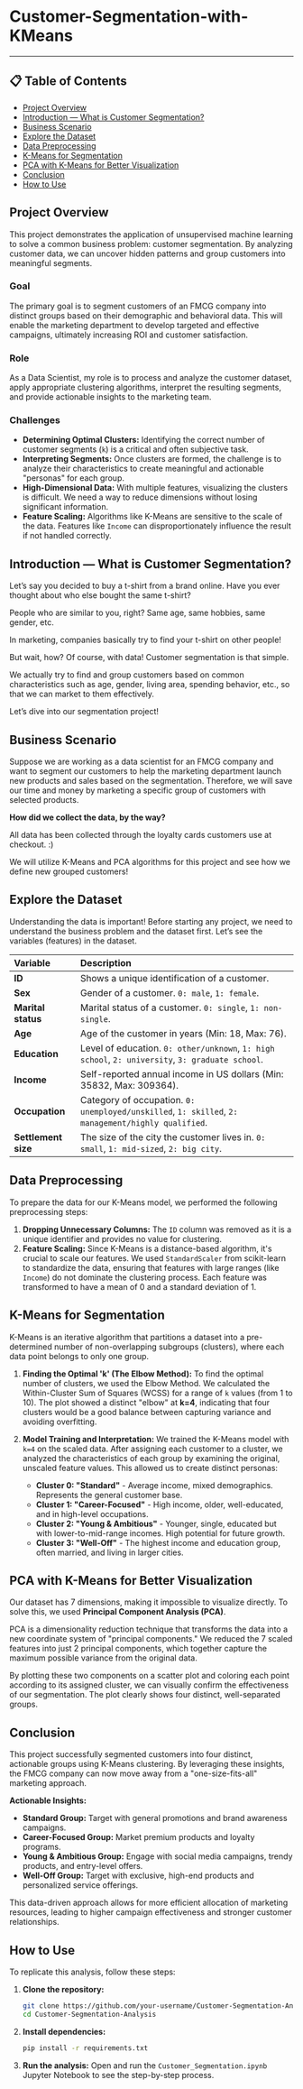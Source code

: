 # Customer-Segmentation-with-KMeans



---

## 📋 Table of Contents

*   [Project Overview](#-project-overview)
*   [Introduction — What is Customer Segmentation?](#-introduction--what-is-customer-segmentation)
*   [Business Scenario](#-business-scenario)
*   [Explore the Dataset](#-explore-the-dataset)
*   [Data Preprocessing](#-data-preprocessing)
*   [K-Means for Segmentation](#-k-means-for-segmentation)
*   [PCA with K-Means for Better Visualization](#-pca-with-k-means-for-better-visualization)
*   [Conclusion](#-conclusion)
*   [How to Use](#-how-to-use)

## Project Overview

This project demonstrates the application of unsupervised machine learning to solve a common business problem: customer segmentation. By analyzing customer data, we can uncover hidden patterns and group customers into meaningful segments.

### Goal
The primary goal is to segment customers of an FMCG company into distinct groups based on their demographic and behavioral data. This will enable the marketing department to develop targeted and effective campaigns, ultimately increasing ROI and customer satisfaction.

### Role
As a Data Scientist, my role is to process and analyze the customer dataset, apply appropriate clustering algorithms, interpret the resulting segments, and provide actionable insights to the marketing team.

### Challenges
*   **Determining Optimal Clusters:** Identifying the correct number of customer segments (`k`) is a critical and often subjective task.
*   **Interpreting Segments:** Once clusters are formed, the challenge is to analyze their characteristics to create meaningful and actionable "personas" for each group.
*   **High-Dimensional Data:** With multiple features, visualizing the clusters is difficult. We need a way to reduce dimensions without losing significant information.
*   **Feature Scaling:** Algorithms like K-Means are sensitive to the scale of the data. Features like `Income` can disproportionately influence the result if not handled correctly.

## Introduction — What is Customer Segmentation?

Let’s say you decided to buy a t-shirt from a brand online. Have you ever thought about who else bought the same t-shirt?

People who are similar to you, right? Same age, same hobbies, same gender, etc.

In marketing, companies basically try to find your t-shirt on other people!

But wait, how? Of course, with data! Customer segmentation is that simple.

We actually try to find and group customers based on common characteristics such as age, gender, living area, spending behavior, etc., so that we can market to them effectively.

Let’s dive into our segmentation project!

## Business Scenario

Suppose we are working as a data scientist for an FMCG company and want to segment our customers to help the marketing department launch new products and sales based on the segmentation. Therefore, we will save our time and money by marketing a specific group of customers with selected products.

**How did we collect the data, by the way?**

All data has been collected through the loyalty cards customers use at checkout. :)

We will utilize K-Means and PCA algorithms for this project and see how we define new grouped customers!

## Explore the Dataset

Understanding the data is important! Before starting any project, we need to understand the business problem and the dataset first. Let’s see the variables (features) in the dataset.

| Variable | Description |
| :--- | :--- |
| **ID** | Shows a unique identification of a customer. |
| **Sex** | Gender of a customer. `0: male`, `1: female`. |
| **Marital status** | Marital status of a customer. `0: single`, `1: non-single`. |
| **Age** | Age of the customer in years (Min: 18, Max: 76). |
| **Education** | Level of education. `0: other/unknown`, `1: high school`, `2: university`, `3: graduate school`. |
| **Income** | Self-reported annual income in US dollars (Min: 35832, Max: 309364). |
| **Occupation** | Category of occupation. `0: unemployed/unskilled`, `1: skilled`, `2: management/highly qualified`. |
| **Settlement size** | The size of the city the customer lives in. `0: small`, `1: mid-sized`, `2: big city`. |

## Data Preprocessing

To prepare the data for our K-Means model, we performed the following preprocessing steps:

1.  **Dropping Unnecessary Columns:** The `ID` column was removed as it is a unique identifier and provides no value for clustering.
2.  **Feature Scaling:** Since K-Means is a distance-based algorithm, it's crucial to scale our features. We used `StandardScaler` from scikit-learn to standardize the data, ensuring that features with large ranges (like `Income`) do not dominate the clustering process. Each feature was transformed to have a mean of 0 and a standard deviation of 1.

## K-Means for Segmentation

K-Means is an iterative algorithm that partitions a dataset into a pre-determined number of non-overlapping subgroups (clusters), where each data point belongs to only one group.

1.  **Finding the Optimal 'k' (The Elbow Method):** To find the optimal number of clusters, we used the Elbow Method. We calculated the Within-Cluster Sum of Squares (WCSS) for a range of `k` values (from 1 to 10). The plot showed a distinct "elbow" at **k=4**, indicating that four clusters would be a good balance between capturing variance and avoiding overfitting.

2.  **Model Training and Interpretation:** We trained the K-Means model with `k=4` on the scaled data. After assigning each customer to a cluster, we analyzed the characteristics of each group by examining the original, unscaled feature values. This allowed us to create distinct personas:

    *   **Cluster 0: "Standard"** - Average income, mixed demographics. Represents the general customer base.
    *   **Cluster 1: "Career-Focused"** - High income, older, well-educated, and in high-level occupations.
    *   **Cluster 2: "Young & Ambitious"** - Younger, single, educated but with lower-to-mid-range incomes. High potential for future growth.
    *   **Cluster 3: "Well-Off"** - The highest income and education group, often married, and living in larger cities.

## PCA with K-Means for Better Visualization

Our dataset has 7 dimensions, making it impossible to visualize directly. To solve this, we used **Principal Component Analysis (PCA)**.

PCA is a dimensionality reduction technique that transforms the data into a new coordinate system of "principal components." We reduced the 7 scaled features into just 2 principal components, which together capture the maximum possible variance from the original data.

By plotting these two components on a scatter plot and coloring each point according to its assigned cluster, we can visually confirm the effectiveness of our segmentation. The plot clearly shows four distinct, well-separated groups.



## Conclusion

This project successfully segmented customers into four distinct, actionable groups using K-Means clustering. By leveraging these insights, the FMCG company can now move away from a "one-size-fits-all" marketing approach.

**Actionable Insights:**
*   **Standard Group:** Target with general promotions and brand awareness campaigns.
*   **Career-Focused Group:** Market premium products and loyalty programs.
*   **Young & Ambitious Group:** Engage with social media campaigns, trendy products, and entry-level offers.
*   **Well-Off Group:** Target with exclusive, high-end products and personalized service offerings.

This data-driven approach allows for more efficient allocation of marketing resources, leading to higher campaign effectiveness and stronger customer relationships.

## How to Use

To replicate this analysis, follow these steps:

1.  **Clone the repository:**
    ```bash
    git clone https://github.com/your-username/Customer-Segmentation-Analysis.git
    cd Customer-Segmentation-Analysis
    ```

2.  **Install dependencies:**
    ```bash
    pip install -r requirements.txt
    ```

3.  **Run the analysis:**
    Open and run the `Customer_Segmentation.ipynb` Jupyter Notebook to see the step-by-step process.
